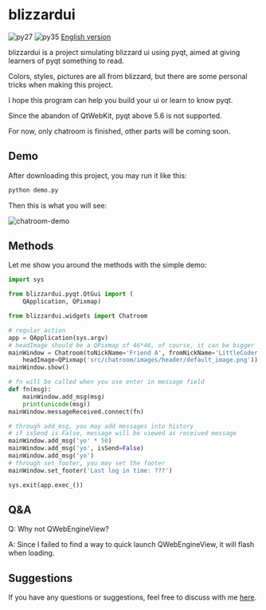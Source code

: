 # blizzardui

![py27][py27] ![py35][py35] [English version][english-version]

blizzardui is a project simulating blizzard ui using pyqt, aimed at giving learners of pyqt something to read.

Colors, styles, pictures are all from blizzard, but there are some personal tricks when making this project.

I hope this program can help you build your ui or learn to know pyqt.

Since the abandon of QtWebKit, pyqt above 5.6 is not supported.

For now, only chatroom is finished, other parts will be coming soon.

## Demo

After downloading this project, you may run it like this:

```python
python demo.py
```

Then this is what you will see:

![chatroom-demo][chatroom-demo]

## Methods

Let me show you around the methods with the simple demo:

```python
import sys

from blizzardui.pyqt.QtGui import (
    QApplication, QPixmap)

from blizzardui.widgets import Chatroom

# regular action
app = QApplication(sys.argv)
# headImage should be a QPixmap of 46*46, of course, it can be bigger
mainWindow = Chatroom(toNickName='Friend A', fromNickName='LittleCoder',
    headImage=QPixmap('src/chatroom/images/header/default_image.png'))
mainWindow.show()

# fn will be called when you use enter in message field
def fn(msg):
    mainWindow.add_msg(msg)
    print(unicode(msg))
mainWindow.messageReceived.connect(fn)

# through add_msg, you may add messages into history
# if isSend is False, message will be viewed as received message
mainWindow.add_msg('yo' * 50)
mainWindow.add_msg('yo', isSend=False)
mainWindow.add_msg('yo')
# through set_footer, you may set the footer
mainWindow.set_footer('Last log in time: ???')

sys.exit(app.exec_())
```

## Q&A

Q: Why not QWebEngineView?

A: Since I failed to find a way to quick launch QWebEngineView, it will flash when loading.

## Suggestions

If you have any questions or suggestions, feel free to discuss with me [here][issue#1].

[py27]: https://img.shields.io/badge/python-2.7-ff69b4.svg
[py35]: https://img.shields.io/badge/python-3.5-red.svg
[english-version]: https://github.com/littlecodersh/blizzardui/blob/master/README_EN.md
[chatroom-demo]: http://7xrip4.com1.z0.glb.clouddn.com/blizzardui/chatroom-demo.png
[issue#1]: https://github.com/littlecodersh/blizzardui/issues/1
